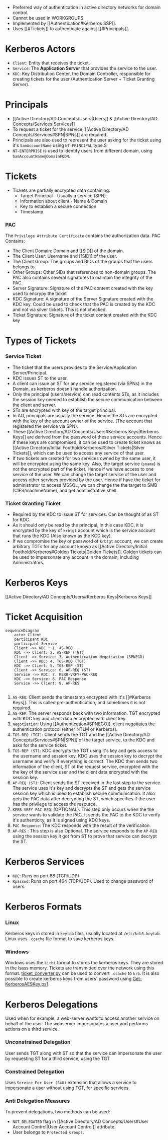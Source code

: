 - Preferred way of authentication in active directory networks for domain control.
- Cannot be used in WORKGROUPS
- Implemented by [[Authentication#Kerberos SSP]].
- Uses [[#Tickets]] to authenticate against [[#Principals]].

# Kerberos Actors
- `Client`: Entity that receives the ticket.
- `Service`: The __Application Server__ that provides the service to the user.
- `KDC`: Key Distribution Center, the Domain Controller, responsible for creating tickets for the user (Authentication Server + Ticket Granting Server).

# Principals
- [[Active Directory/AD Concepts/Users|Users]] & [[Active Directory/AD Concepts/Services|Services]]
- To request a ticket for the service, [[Active Directory/AD Concepts/Services#SPN|SPNs]] are required.
- Principals are also used to represent the user asking for the ticket using it's `SamAccountName` using `NT-PRINCIPAL` type.S
- `NT-ENTERPRISE` is used to identify users from different domain, using `SamAccountName@DomainFQDN`.

# Tickets
- Tickets are partially encrypted data containing:
	- Target Principal - Usually a service (SPN).
	- Information about client - Name & Domain
	- Key to establish a secure connection
	- Timestamp
 
### PAC
The `Privilege Attribute Certificate` contains the authorization data.
PAC Contains:
- The Client Domain: Domain and [[SID]] of the domain.
- The Client User: Username and [[SID]] of the user.
- The Client Group: The groups and RIDs of the groups that the users belongs to.
- Other Groups: Other SIDs that references to non-domain groups. 
The PAC also contains several signatures to maintain the integrity of the PAC.
- Server Signature: Signature of the PAC content created with the key used to encrypy the ticket
- KDC Signature: A signature of the Server Signature created with the KDC key. Could be used to check that the PAC is created by the KDC and not via silver tickets. This is not checked.
- Ticket Signature: Signature of the ticket content created with the KDC key

# Types of Tickets

### Service Ticket
- The ticket that the users provides to the Service/Application Server/Principal.
- KDC issues ST to the user.
- A client can issue an ST for any service registered (via SPNs) in the Domain, as kerberos doesn't handle authorization.
- Only the principal (users/service) can read contents STs, as it includes the session key needed to establish the secure communication between the client and server. 
- STs are encrypted with key of the target principal.
- In AD, principals are usually the service. Hence the STs are encrypted with the key of the account owner of the service. (The account that registered the service via SPN).
- These [[Active Directory/AD Concepts/Users#Kerberos Keys|Kerberos Keys]] are derived from the password of these service accounts. Hence if these keys are compromised, it can be used to create ticket knows as [[Active Directory/Initial Foothold/Kerberos#Silver Tickets|Silver Tickets]], which can be used to access any service of that user.
- If two tickets are created for two services owned by the same user, it will be encrypted using the same key. Also, the target service (`sname`) is not the encrypted part of the ticket. Hence if we have access to one service of the user. We can change the target service of the user and access other services provided by the user. Hence if have the ticket for administrator to access MSSQL, we can change the the target to SMB (CIFS/machineName), and get administrative shell.

### Ticket Granting Ticket
- Required by the KDC to issue ST for services. Can be thought of as ST for KDC.
- As it should only be read by the principal, in this case KDC, it is encrypted by the key of `krbtgt` account which is the service account that runs the KDC (Also known as the KCD key).
- If we compromise the key or password of `krbtgt` account, we can create arbitrary TGTs for any account known as [[Active Directory/Initial Foothold/Kerberos#Golden Tickets|Golden Tickets]]. Golden tickets can be used to impersonate any account in the domain, including Administrators.

# Kerberos Keys
[[Active Directory/AD Concepts/Users#Kerberos Keys|Kerberos Keys]]

# Ticket Acquisition
```mermaid
sequenceDiagram
	actor Client
	participant KDC
	participant Service
	Client ->> KDC : 1. AS-REQ
	KDC ->> Client: 2. AS-REP (TGT)
	Client ->> Service: 3. Authentication Negotiation (SPNEGO)
	Client ->> KDC: 4. TGS-REQ (TGT)
	KDC ->> Client: 5. TGS-REP (ST)
	Client ->> Service: 6. AP-REQ (ST)
	Service ->> KDC: 7. KERB-VRFY-PAC-REQ
	KDC ->> Service: 8. PAC Response
	Service ->> Client: 9. AP-RES
	
```
1. `AS-REQ`: Client sends the timestamp encrypted with it's [[#Kerberos Keys]]. This is called pre-authentication, and sometimes it is not required.
2. `AS-REP`: The server responds back with two information. TGT encrypted with KDC key and client data encrypted with client key.
3. `Negotiation`: Using [[Authentication#SPNEGO]], client negotiates the authentication protocol (either NTLM or Kerberos).
4. `TGS-REQ (TGT)`: Client sends the TGT and the [[Active Directory/AD Concepts/Services#SPN|SPN]] of the target service, to the KDC and asks for the service ticket.
5. `TGS-REP (ST)`: KDC decrypts the TGT using it's key and gets access to the username and session key. KDC uses the session key to decrypt the username and verify if everything is correct. The KDC then sends two information of the client, ST of the request service, encrypted with the the key of the service user and the client data encrypted with the session key.
6. `AP-REQ (ST)`: Client sends the ST received in the last step to the service. The service uses it's key and decrypts the ST and gets the service session key which is used to establish secure communication. It also gets the PAC data after decrypting the ST, which specifies if the user has the privilege to access the resource. 
7. `KERB-VRFY-PAC-REQ`: (OPTIONAL). This step only occurs when the the service wants to validate the PAC. It sends the PAC to the KDC to verify it's authenticity, as it is signed using KDC keys.
8. `PAC Response`: The KDC responds with the result of the verificaiton.
9. `AP-RES` : This step is also Optional. The service responds to the `AP-REQ` using the session key it got from ST to prove that service can decrypt the ST.

# Kerberos Services
- `KDC`: Runs on port 88 (TCP/UDP)
- `Kpasswd`: Runs on port 464 (TCP/UDP). Used to change password of users. 

# Kerberos Formats
### Linux
Kerberos keys in stored in `keytab` files, usually located at `/etc/krb5.keytab`. Linux uses `.ccache` file format to save kerberos keys. 
### Windows
Windows uses the `kirbi` format to stores the kerberos keys. They are stored in the lsass memory. Tickets are transmitted over the network using this format. [ticket_converter.py](https://github.com/Zer1t0/ticket_converter) can be used to convert `.ccache` to `krb`.
It is also possible to create kerberos keys from users' password using [Get-KerberosAESKey.ps1](https://gist.github.com/Kevin-Robertson/9e0f8bfdbf4c1e694e6ff4197f0a4372).

# Kerberos Delegations
Used when for example, a web-server wants to access another service on behalf of the user. The webserver impersonates a user and performs actions on a third service.
### Unconstrained Delegation
User sends TGT along with ST so that the service can impersonate the user by requesting ST for a third service, using the TGT
### Constrained Delegation
Uses `Service For User (S4U)` extension that allows a service to impersonate a user without using TGT, for specific services.

### Anti Delegation Measures
To prevent delegations, two methods can be used:
- `NOT_DELEGATED` flag in [[Active Directory/AD Concepts/Users#User Account Control|User Account Control]] attribute.
- User belongs to `Protected Groups`.

